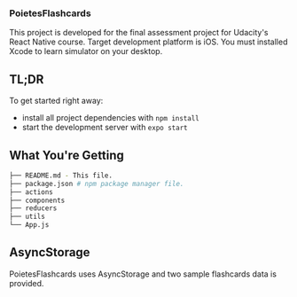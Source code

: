 ### PoietesFlashcards

This project is developed for the final assessment project for Udacity's React Native course. Target development platform is iOS. You must installed Xcode to learn simulator on your desktop.

## TL;DR

To get started right away:

- install all project dependencies with `npm install`
- start the development server with `expo start`

## What You're Getting

```bash
├── README.md - This file.
├── package.json # npm package manager file.
├── actions
├── components
├── reducers
├── utils
└── App.js
```

## AsyncStorage

PoietesFlashcards uses AsyncStorage and two sample flashcards data is provided.

